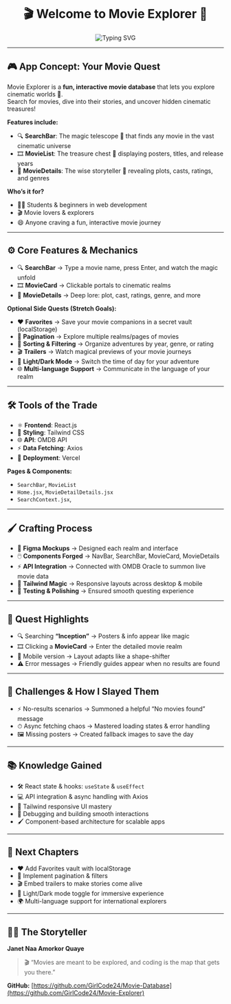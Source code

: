 <h1 align="center">🎬 Welcome to Movie Explorer 👋</h1>

<p align="center">
  <img src="https://readme-typing-svg.demolab.com?font=Fira+Code&pause=1000&center=true&vCenter=true&width=650&lines=Search+%7C+Discover+%7C+Explore+Movies;Cinematic+Adventure+at+Your+Fingertips;Built+with+React+%26+Tailwind+CSS" alt="Typing SVG" />
</p>

---

## 🎮 App Concept: Your Movie Quest

Movie Explorer is a **fun, interactive movie database** that lets you explore cinematic worlds 🌟.  
Search for movies, dive into their stories, and uncover hidden cinematic treasures!

**Features include:**

- 🔍 **SearchBar**: The magic telescope 🔭 that finds any movie in the vast cinematic universe  
- 🎞 **MovieList**: The treasure chest 🎁 displaying posters, titles, and release years  
- 📝 **MovieDetails**: The wise storyteller 📖 revealing plots, casts, ratings, and genres  

**Who’s it for?**  

- 👩‍💻 Students & beginners in web development  
- 🎬 Movie lovers & explorers  
- 😄 Anyone craving a fun, interactive movie journey  

---

## ⚙️ Core Features & Mechanics

- 🔍 **SearchBar** → Type a movie name, press Enter, and watch the magic unfold  
- 🎞 **MovieCard** → Clickable portals to cinematic realms  
- 📝 **MovieDetails** → Deep lore: plot, cast, ratings, genre, and more  

**Optional Side Quests (Stretch Goals):**

- ❤️ **Favorites** → Save your movie companions in a secret vault (localStorage)  
- 📄 **Pagination** → Explore multiple realms/pages of movies  
- 🔢 **Sorting & Filtering** → Organize adventures by year, genre, or rating  
- 🎬 **Trailers** → Watch magical previews of your movie journeys  
- 🌙 **Light/Dark Mode** → Switch the time of day for your adventure  
- 🌐 **Multi-language Support** → Communicate in the language of your realm  

---

## 🛠️ Tools of the Trade

- ⚛️ **Frontend**: React.js  
- 🎨 **Styling**: Tailwind CSS 
- 🌐 **API**: OMDB API 
- ⚡ **Data Fetching**: Axios  
- 🚀 **Deployment**: Vercel 

**Pages & Components:**  

- `SearchBar`,  `MovieList`  
- `Home.jsx`, `MovieDetailDetails.jsx`
- `SearchContext.jsx`, 

---

## 🖌️ Crafting Process

- 🎨 **Figma Mockups** → Designed each realm and interface  
- 🖱️ **Components Forged** → NavBar, SearchBar, MovieCard, MovieDetails  
- ⚡ **API Integration** → Connected with OMDB Oracle to summon live movie data  
- 📐 **Tailwind Magic** → Responsive layouts across desktop & mobile  
- 🔄 **Testing & Polishing** → Ensured smooth questing experience  

---

## 🎥 Quest Highlights

- 🔍 Searching **“Inception”** → Posters & info appear like magic  
- 🎞 Clicking a **MovieCard** → Enter the detailed movie realm  
- 📱 Mobile version → Layout adapts like a shape-shifter  
- ⚠️ Error messages → Friendly guides appear when no results are found  

---

## 🐉 Challenges & How I Slayed Them

- ⚡ No-results scenarios → Summoned a helpful “No movies found” message  
- ⏱ Async fetching chaos → Mastered loading states & error handling  
- 🖼 Missing posters → Created fallback images to save the day  

---

## 📚 Knowledge Gained

- 🛠 React state & hooks: `useState` & `useEffect`  
- 💻 API integration & async handling with Axios  
- 🎨 Tailwind responsive UI mastery  
- 🐞 Debugging and building smooth interactions  
- 🖌 Component-based architecture for scalable apps  

---

## 🚀 Next Chapters

- ❤️ Add Favorites vault with localStorage  
- 🔢 Implement pagination & filters  
- 🎬 Embed trailers to make stories come alive  
- 🌙 Light/Dark mode toggle for immersive experience  
- 🌍 Multi-language support for international explorers  

---

## 👩‍💻 The Storyteller

**Janet Naa Amorkor Quaye**  

> 🎬 “Movies are meant to be explored, and coding is the map that gets you there.”  

**GitHub:** [https://github.com/GirlCode24/Movie-Database](https://github.com/GirlCode24/Movie-Explorer)
